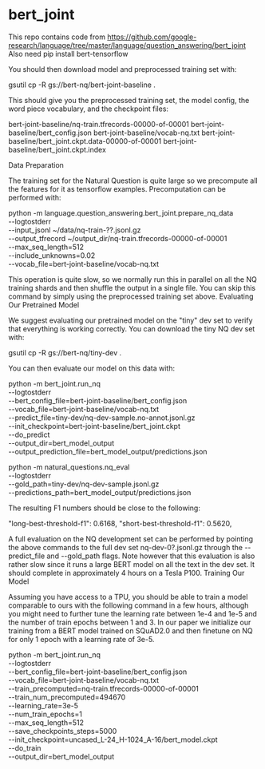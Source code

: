 # bert_joint
This repo contains code from https://github.com/google-research/language/tree/master/language/question_answering/bert_joint Also need pip install bert-tensorflow

You should then download  model and preprocessed training set with:

gsutil cp -R gs://bert-nq/bert-joint-baseline .

This should give you the preprocessed training set, the model config, the word piece vocabulary, and the checkpoint files:

bert-joint-baseline/nq-train.tfrecords-00000-of-00001
bert-joint-baseline/bert_config.json
bert-joint-baseline/vocab-nq.txt
bert-joint-baseline/bert_joint.ckpt.data-00000-of-00001
bert-joint-baseline/bert_joint.ckpt.index

Data Preparation

The training set for the Natural Question is quite large so we precompute all the features for it as tensorflow examples. Precomputation can be performed with:

python -m language.question_answering.bert_joint.prepare_nq_data \
  --logtostderr \
  --input_jsonl ~/data/nq-train-??.jsonl.gz \
  --output_tfrecord ~/output_dir/nq-train.tfrecords-00000-of-00001 \
  --max_seq_length=512 \
  --include_unknowns=0.02 \
  --vocab_file=bert-joint-baseline/vocab-nq.txt

This operation is quite slow, so we normally run this in parallel on all the NQ training shards and then shuffle the output in a single file. You can skip this command by simply using the preprocessed training set above.
Evaluating Our Pretrained Model

We suggest evaluating our pretrained model on the "tiny" dev set to verify that everything is working correctly. You can download the tiny NQ dev set with:

gsutil cp -R gs://bert-nq/tiny-dev .

You can then evaluate our model on this data with:

python -m bert_joint.run_nq \
  --logtostderr \
  --bert_config_file=bert-joint-baseline/bert_config.json \
  --vocab_file=bert-joint-baseline/vocab-nq.txt \
  --predict_file=tiny-dev/nq-dev-sample.no-annot.jsonl.gz \
  --init_checkpoint=bert-joint-baseline/bert_joint.ckpt \
  --do_predict \
  --output_dir=bert_model_output \
  --output_prediction_file=bert_model_output/predictions.json

python -m natural_questions.nq_eval \
  --logtostderr \
  --gold_path=tiny-dev/nq-dev-sample.jsonl.gz \
  --predictions_path=bert_model_output/predictions.json

The resulting F1 numbers should be close to the following:

  "long-best-threshold-f1": 0.6168,
  "short-best-threshold-f1": 0.5620,

A full evaluation on the NQ development set can be performed by pointing the above commands to the full dev set nq-dev-0?.jsonl.gz through the --predict_file and --gold_path flags. Note however that this evaluation is also rather slow since it runs a large BERT model on all the text in the dev set. It should complete in approximately 4 hours on a Tesla P100.
Training Our Model

Assuming you have access to a TPU, you should be able to train a model comparable to ours with the following command in a few hours, although you might need to further tune the learning rate between 1e-4 and 1e-5 and the number of train epochs between 1 and 3. In our paper we initialize our training from a BERT model trained on SQuAD2.0 and then finetune on NQ for only 1 epoch with a learning rate of 3e-5.

python -m bert_joint.run_nq \
  --logtostderr \
  --bert_config_file=bert-joint-baseline/bert_config.json \
  --vocab_file=bert-joint-baseline/vocab-nq.txt \
  --train_precomputed=nq-train.tfrecords-00000-of-00001 \
  --train_num_precomputed=494670 \
  --learning_rate=3e-5 \
  --num_train_epochs=1 \
  --max_seq_length=512 \
  --save_checkpoints_steps=5000 \
  --init_checkpoint=uncased_L-24_H-1024_A-16/bert_model.ckpt \
  --do_train \
  --output_dir=bert_model_output
